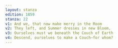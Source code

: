 ```yaml
---
layout: stanza
edition: 1859
stanza: 22
v1: And we, that now make merry in the Room
v2: They left, and Summer dresses in new Bloom,
v3: ⁠Ourselves must we beneath the Couch of Earth
v4: Descend, ourselves to make a Couch—for whom?
---
```

